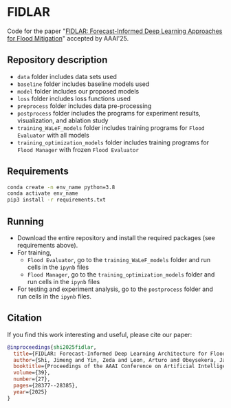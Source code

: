 # FIDLAR

Code for the paper "[FIDLAR: Forecast-Informed Deep Learning Approaches for Flood Mitigation](https://arxiv.org/abs/2402.13371)" accepted by AAAI'25.

## Repository description
- `data` folder includes data sets used
- `baseline` folder includes baseline models used
- `model` folder includes our proposed models
- `loss` folder includes loss functions used
- `preprocess` folder includes data pre-processing
- `postprocess` folder includes the programs for experiment results, visualization, and ablation study
- `training_WaLeF_models` folder includes training programs for `Flood Evaluator` with all models
- `training_optimization_models` folder includes training programs for `Flood Manager` with frozen `Flood Evaluator`


## Requirements
```bash
conda create -n env_name python=3.8
conda activate env_name
pip3 install -r requirements.txt
```

## Running
- Download the entire repository and install the required packages (see requirements above).
- For training,
  - `Flood Evaluator`, go to the `training_WaLeF_models` folder and run cells in the `ipynb` files
  - `Flood Manager`, go to the `training_optimization_models` folder and run cells in the `ipynb` files
- For testing and experiment analysis, go to the `postprocess` folder and run cells in the `ipynb` files.

## Citation
If you find this work interesting and useful, please cite our paper:

```bibtex
@inproceedings{shi2025fidlar,
  title={FIDLAR: Forecast-Informed Deep Learning Architecture for Flood Mitigation},
  author={Shi, Jimeng and Yin, Zeda and Leon, Arturo and Obeysekera, Jayantha and Narasimhan, Giri},
  booktitle={Proceedings of the AAAI Conference on Artificial Intelligence},
  volume={39},
  number={27},
  pages={28377--28385},
  year={2025}
}

